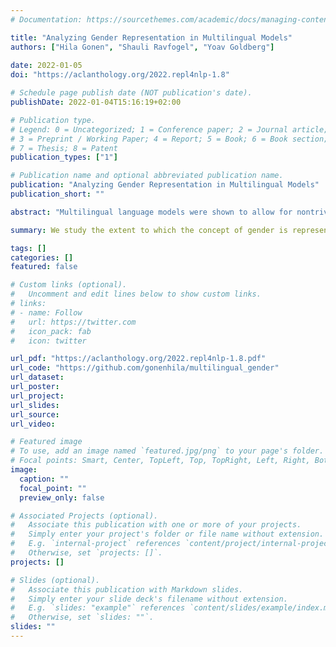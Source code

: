 ```yaml
---
# Documentation: https://sourcethemes.com/academic/docs/managing-content/

title: "Analyzing Gender Representation in Multilingual Models"
authors: ["Hila Gonen", "Shauli Ravfogel", "Yoav Goldberg"]
               
date: 2022-01-05
doi: "https://aclanthology.org/2022.repl4nlp-1.8"

# Schedule page publish date (NOT publication's date).
publishDate: 2022-01-04T15:16:19+02:00

# Publication type.
# Legend: 0 = Uncategorized; 1 = Conference paper; 2 = Journal article;
# 3 = Preprint / Working Paper; 4 = Report; 5 = Book; 6 = Book section;
# 7 = Thesis; 8 = Patent
publication_types: ["1"]

# Publication name and optional abbreviated publication name.
publication: "Analyzing Gender Representation in Multilingual Models"
publication_short: ""

abstract: "Multilingual language models were shown to allow for nontrivial transfer across scripts and languages. In this work, we study the structure of the internal representations that enable this transfer. We focus on the representations of gender distinctions as a practical case study, and examine the extent to which the gender concept is encoded in shared subspaces across different languages. Our analysis shows that gender representations consist of several prominent components that are shared across languages, alongside language-specific components. The existence of language-independent and language-specific components provides an explanation for an intriguing empirical observation we make”:" while gender classification transfers well across languages, interventions for gender removal trained on a single language do not transfer easily to others. "

summary: We study the extent to which the concept of gender is represented cross-lingually in multilingual models.

tags: []
categories: []
featured: false

# Custom links (optional).
#   Uncomment and edit lines below to show custom links.
# links:
# - name: Follow
#   url: https://twitter.com
#   icon_pack: fab
#   icon: twitter

url_pdf: "https://aclanthology.org/2022.repl4nlp-1.8.pdf"
url_code: "https://github.com/gonenhila/multilingual_gender"
url_dataset:
url_poster:
url_project:
url_slides:
url_source:
url_video: 

# Featured image
# To use, add an image named `featured.jpg/png` to your page's folder.
# Focal points: Smart, Center, TopLeft, Top, TopRight, Left, Right, BottomLeft, Bottom, BottomRight.
image:
  caption: ""
  focal_point: ""
  preview_only: false

# Associated Projects (optional).
#   Associate this publication with one or more of your projects.
#   Simply enter your project's folder or file name without extension.
#   E.g. `internal-project` references `content/project/internal-project/index.md`.
#   Otherwise, set `projects: []`.
projects: []

# Slides (optional).
#   Associate this publication with Markdown slides.
#   Simply enter your slide deck's filename without extension.
#   E.g. `slides: "example"` references `content/slides/example/index.md`.
#   Otherwise, set `slides: ""`.
slides: ""
---
```


